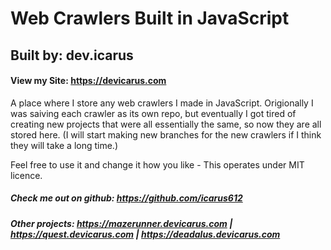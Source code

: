 # Web Crawlers Built in JavaScript
## Built by: dev.icarus
#### View my Site: https://devicarus.com
A place where I store any web crawlers I made in JavaScript. Origionally I was saiving each crawler as its own repo, but eventually I got tired of creating new projects that were all essentially the same, so now they are all stored here. (I will start making new branches for the new crawlers if I think they will take a long time.)

Feel free to use it and change it how you like - This operates under MIT licence. 

##### Check me out on github: https://github.com/icarus612
##### Other projects:  https://mazerunner.devicarus.com | https://quest.devicarus.com | https://deadalus.devicarus.com

